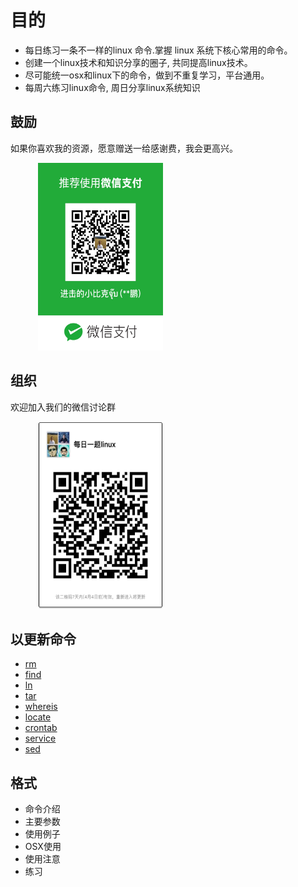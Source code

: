 # 目的

- 每日练习一条不一样的linux 命令.掌握 linux 系统下核心常用的命令。
- 创建一个linux技术和知识分享的圈子, 共同提高linux技术。
- 尽可能统一osx和linux下的命令，做到不重复学习，平台通用。
- 每周六练习linux命令, 周日分享linux系统知识



## 鼓励
如果你喜欢我的资源，愿意赠送一给感谢费，我会更高兴。

<figure class="half">
  <img src="https://github.com/sixleaves/DailyLinuxCommand/blob/master/wechat_pay.JPG" width="200px" height="300px" />
</figure>



## 组织
欢迎加入我们的微信讨论群

<figure class="half">
  <img src="https://github.com/sixleaves/DailyLinuxCommand/blob/master/wechat_group.JPG" width="200px" height="300px" />
</figure>


## 以更新命令
- [rm](https://github.com/sixleaves/DailyLinuxCommand/blob/master/day1_rm/prac.md)
- [find](https://github.com/sixleaves/DailyLinuxCommand/blob/master/day2_find/prac.md)
- [ln](https://github.com/sixleaves/DailyLinuxCommand/blob/master/day3_ln/prac.md)
- [tar](https://github.com/sixleaves/DailyLinuxCommand/blob/master/day4_tar/prac.md)
- [whereis](https://github.com/sixleaves/DailyLinuxCommand/blob/master/day5_whereis/prac.md)
- [locate](https://github.com/sixleaves/DailyLinuxCommand/blob/master/day6_locate/prac.md)
- [crontab](https://github.com/sixleaves/DailyLinuxCommand/blob/master/day7_crontab/prac.md)
- [service](https://github.com/sixleaves/DailyLinuxCommand/blob/master/day8_service/prac.md)
- [sed](https://github.com/sixleaves/DailyLinuxCommand/blob/master/day9_sed/prac.md)

## 格式
- 命令介绍
- 主要参数
- 使用例子
- OSX使用
- 使用注意
- 练习

